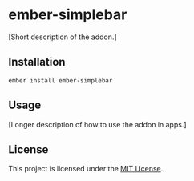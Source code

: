 ember-simplebar
==============================================================================

[Short description of the addon.]

Installation
------------------------------------------------------------------------------

```
ember install ember-simplebar
```


Usage
------------------------------------------------------------------------------

[Longer description of how to use the addon in apps.]


License
------------------------------------------------------------------------------

This project is licensed under the [MIT License](LICENSE.md).
